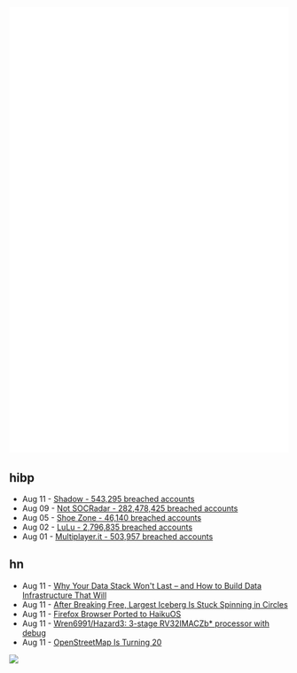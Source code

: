 ![Metrics](https://raw.githubusercontent.com/phixion/phixion/master/metrics.svg)

## hibp

<!--
for https://github.com/phixion/phixion/blob/main/.github/workflows/feeds.yml
-->
<!--START_SECTION:haveibeenpwnd-->
- Aug 11 - [Shadow - 543,295 breached accounts](https://haveibeenpwned.com/PwnedWebsites#Shadow)
- Aug 09 - [Not SOCRadar - 282,478,425 breached accounts](https://haveibeenpwned.com/PwnedWebsites#NotSOCRadar)
- Aug 05 - [Shoe Zone - 46,140 breached accounts](https://haveibeenpwned.com/PwnedWebsites#ShoeZone)
- Aug 02 - [LuLu - 2,796,835 breached accounts](https://haveibeenpwned.com/PwnedWebsites#LuLu)
- Aug 01 - [Multiplayer.it - 503,957 breached accounts](https://haveibeenpwned.com/PwnedWebsites#MultiplayerIt)
<!--END_SECTION:haveibeenpwnd-->

## hn

<!--
for https://github.com/phixion/phixion/blob/main/.github/workflows/feeds.yml
-->
<!--START_SECTION:hn-->
- Aug 11 - [Why Your Data Stack Won't Last – and How to Build Data Infrastructure That Will](https://seattledataguy.substack.com/p/why-your-data-stack-wont-last-and)
- Aug 11 - [After Breaking Free, Largest Iceberg Is Stuck Spinning in Circles](https://www.nytimes.com/2024/08/07/science/a23a-iceberg-antarctica-spinning.html)
- Aug 11 - [Firefox Browser Ported to HaikuOS](https://discuss.haiku-os.org/t/progress-on-porting-firefox/13493?page=7)
- Aug 11 - [Wren6991/Hazard3: 3-stage RV32IMACZb* processor with debug](https://github.com/Wren6991/Hazard3)
- Aug 11 - [OpenStreetMap Is Turning 20](https://stevecoast.substack.com/p/the-days-are-long-but-the-years-are)
<!--END_SECTION:hn-->

<!--
for https://yhype.me
-->
![](https://hit.yhype.me/github/profile?user_id=13013670)
